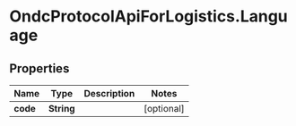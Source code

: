 # OndcProtocolApiForLogistics.Language

## Properties
Name | Type | Description | Notes
------------ | ------------- | ------------- | -------------
**code** | **String** |  | [optional] 
